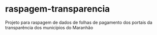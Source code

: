 # raspagem-transparencia
Projeto para raspagem de dados de folhas de pagamento dos portais da transparência dos municípios do Maranhão
